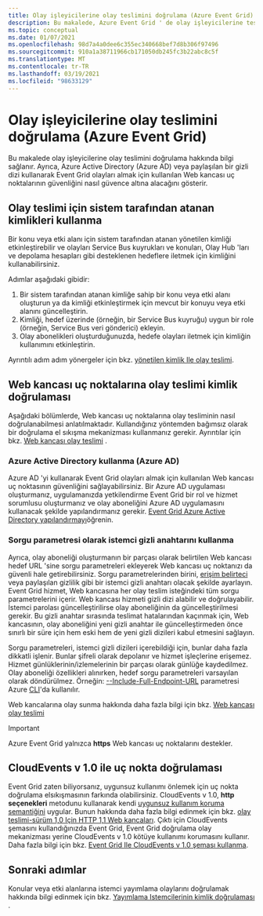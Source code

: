 ```yaml
---
title: Olay işleyicilerine olay teslimini doğrulama (Azure Event Grid)
description: Bu makalede, Azure Event Grid ' de olay işleyicilerine teslimin doğrulanması için farklı yollar açıklanmaktadır.
ms.topic: conceptual
ms.date: 01/07/2021
ms.openlocfilehash: 98d7a4a0dee6c355ec340668bef7d8b306f97496
ms.sourcegitcommit: 910a1a38711966cb171050db245fc3b22abc8c5f
ms.translationtype: MT
ms.contentlocale: tr-TR
ms.lasthandoff: 03/19/2021
ms.locfileid: "98633129"
---
```

# <a name="authenticate-event-delivery-to-event-handlers-azure-event-grid"></a>Olay işleyicilerine olay teslimini doğrulama (Azure Event Grid)
Bu makalede olay işleyicilerine olay teslimini doğrulama hakkında bilgi sağlanır. Ayrıca, Azure Active Directory (Azure AD) veya paylaşılan bir gizli dizi kullanarak Event Grid olayları almak için kullanılan Web kancası uç noktalarının güvenliğini nasıl güvence altına alacağını gösterir.

## <a name="use-system-assigned-identities-for-event-delivery"></a>Olay teslimi için sistem tarafından atanan kimlikleri kullanma
Bir konu veya etki alanı için sistem tarafından atanan yönetilen kimliği etkinleştirebilir ve olayları Service Bus kuyrukları ve konuları, Olay Hub 'ları ve depolama hesapları gibi desteklenen hedeflere iletmek için kimliğini kullanabilirsiniz.

Adımlar aşağıdaki gibidir: 

1. Bir sistem tarafından atanan kimliğe sahip bir konu veya etki alanı oluşturun ya da kimliği etkinleştirmek için mevcut bir konuyu veya etki alanını güncelleştirin. 
1. Kimliği, hedef üzerinde (örneğin, bir Service Bus kuyruğu) uygun bir role (örneğin, Service Bus veri gönderici) ekleyin.
1. Olay abonelikleri oluşturduğunuzda, hedefe olayları iletmek için kimliğin kullanımını etkinleştirin. 

Ayrıntılı adım adım yönergeler için bkz. [yönetilen kimlik Ile olay teslimi](managed-service-identity.md).


## <a name="authenticate-event-delivery-to-webhook-endpoints"></a>Web kancası uç noktalarına olay teslimi kimlik doğrulaması
Aşağıdaki bölümlerde, Web kancası uç noktalarına olay tesliminin nasıl doğrulanabilmesi anlatılmaktadır. Kullandığınız yöntemden bağımsız olarak bir doğrulama el sıkışma mekanizması kullanmanız gerekir. Ayrıntılar için bkz. [Web kancası olay teslimi](webhook-event-delivery.md) . 


### <a name="using-azure-active-directory-azure-ad"></a>Azure Active Directory kullanma (Azure AD)
Azure AD 'yi kullanarak Event Grid olayları almak için kullanılan Web kancası uç noktasının güvenliğini sağlayabilirsiniz. Bir Azure AD uygulaması oluşturmanız, uygulamanızda yetkilendirme Event Grid bir rol ve hizmet sorumlusu oluşturmanız ve olay aboneliğini Azure AD uygulamasını kullanacak şekilde yapılandırmanız gerekir. [Event Grid Azure Active Directory yapılandırmayı](secure-webhook-delivery.md)öğrenin.

### <a name="using-client-secret-as-a-query-parameter"></a>Sorgu parametresi olarak istemci gizli anahtarını kullanma
Ayrıca, olay aboneliği oluşturmanın bir parçası olarak belirtilen Web kancası hedef URL 'sine sorgu parametreleri ekleyerek Web kancası uç noktanızı da güvenli hale getirebilirsiniz. Sorgu parametrelerinden birini, [erişim belirteci](https://en.wikipedia.org/wiki/Access_token) veya paylaşılan gizlilik gibi bir istemci gizli anahtarı olacak şekilde ayarlayın. Event Grid hizmet, Web kancasına her olay teslim isteğindeki tüm sorgu parametrelerini içerir. Web kancası hizmeti gizli dizi alabilir ve doğrulayabilir. İstemci parolası güncelleştirilirse olay aboneliğinin da güncelleştirilmesi gerekir. Bu gizli anahtar sırasında teslimat hatalarından kaçınmak için, Web kancasının, olay aboneliğini yeni gizli anahtar ile güncelleştirmeden önce sınırlı bir süre için hem eski hem de yeni gizli dizileri kabul etmesini sağlayın. 

Sorgu parametreleri, istemci gizli dizileri içerebildiği için, bunlar daha fazla dikkatli işlenir. Bunlar şifreli olarak depolanır ve hizmet işleçlerine erişemez. Hizmet günlüklerinin/izlemelerinin bir parçası olarak günlüğe kaydedilmez. Olay aboneliği özellikleri alınırken, hedef sorgu parametreleri varsayılan olarak döndürülmez. Örneğin: [--Include-Full-Endpoint-URL](/cli/azure/eventgrid/event-subscription#az-eventgrid-event-subscription-show) parametresi Azure [CLI](/cli/azure)'da kullanılır.

Web kancalarına olay sunma hakkında daha fazla bilgi için bkz. [Web kancası olay teslimi](webhook-event-delivery.md)

> [!IMPORTANT]
Azure Event Grid yalnızca **https** Web kancası uç noktalarını destekler. 

## <a name="endpoint-validation-with-cloudevents-v10"></a>CloudEvents v 1.0 ile uç nokta doğrulaması
Event Grid zaten biliyorsanız, uygunsuz kullanımı önlemek için uç nokta doğrulama elsıkışmasının farkında olabilirsiniz. CloudEvents v 1.0, **http seçenekleri** metodunu kullanarak kendi [uygunsuz kullanım koruma semantiğini](webhook-event-delivery.md) uygular. Bunun hakkında daha fazla bilgi edinmek için bkz. [olay teslimi-sürüm 1,0 Için HTTP 1,1 Web kancaları](https://github.com/cloudevents/spec/blob/v1.0/http-webhook.md#4-abuse-protection). Çıktı için CloudEvents şemasını kullandığınızda Event Grid, Event Grid doğrulama olay mekanizması yerine CloudEvents v 1.0 kötüye kullanımı korumasını kullanır. Daha fazla bilgi için bkz. [Event Grid Ile CloudEvents v 1.0 şeması kullanma](cloudevents-schema.md). 


## <a name="next-steps"></a>Sonraki adımlar
Konular veya etki alanlarına istemci yayımlama olaylarını doğrulamak hakkında bilgi edinmek için bkz. [Yayımlama Istemcilerinin kimlik doğrulaması](security-authenticate-publishing-clients.md) . 
